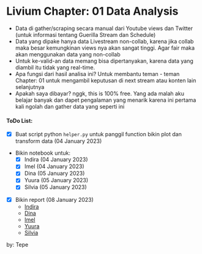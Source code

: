 # Livium Chapter: 01 Data Analysis

- Data di gather/scraping secara manual dari Youtube views dan Twitter (untuk informasi tentang Guerilla Stream dan Schedule)
- Data yang dipake hanya data Livestream non-collab, karena jika collab maka besar kemungkinan views nya akan sangat tinggi. Agar fair maka akan menggunakan data yang non-collab
- Untuk ke-valid-an data memang bisa dipertanyakan, karena data yang diambil itu tidak yang real-time. 
- Apa fungsi dari hasil analisa ini? Untuk membantu teman - teman Chapter: 01 untuk mengambil keputusan di next stream atau konten lain selanjutnya
- Apakah saya dibayar? nggk, this is 100% free. Yang ada malah aku belajar banyak dan dapet pengalaman yang menarik karena ini pertama kali ngolah dan gather data yang seperti ini

#### ToDo List:
- [x] Buat script python `helper.py` untuk panggil function bikin plot dan transform data (04 January 2023) 
- Bikin notebook untuk:
  - [x] Indira (04 January 2023)
  - [x] Imel (04 January 2023)
  - [x] Dina (05 January 2023)
  - [x] Yuura (05 January 2023)
  - [x] Silvia (05 January 2023)
- [x] Bikin report (08 January 2023)
  - [Indira](https://bit.ly/Indira-3-Month-Milestone-Report)
  - [Dina](https://bit.ly/Dina-3-Month-Milestone-Report)
  - [Imel](https://bit.ly/Imel-3-Month-Milestone-Report)
  - [Yuura](https://bit.ly/Yuura-3-Month-Milestone-Report)
  - [Silvia](https://bit.ly/Silvia-3-Month-Milestone-Report)

by: Tepe